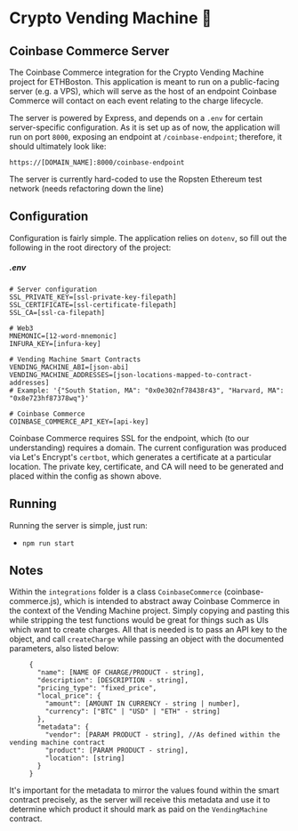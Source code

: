 # Crypto Vending Machine 🍫
## Coinbase Commerce Server
The Coinbase Commerce integration for the Crypto Vending Machine project for ETHBoston. This application is meant to run on a public-facing server (e.g. a VPS), which will serve as the host of an endpoint Coinbase Commerce will contact on each event relating to the charge lifecycle.

The server is powered by Express, and depends on a `.env` for certain server-specific configuration. As it is set up as of now, the application will run on port `8000`, exposing an endpoint at `/coinbase-endpoint`; therefore, it should ultimately look like: 

```
https://[DOMAIN_NAME]:8000/coinbase-endpoint
```

The server is currently hard-coded to use the Ropsten Ethereum test network (needs refactoring down the line)

## Configuration

Configuration is fairly simple. The application relies on `dotenv`, so fill out the following in the root directory of the project:

##### .env

```
# Server configuration
SSL_PRIVATE_KEY=[ssl-private-key-filepath]
SSL_CERTIFICATE=[ssl-certificate-filepath]
SSL_CA=[ssl-ca-filepath]

# Web3
MNEMONIC=[12-word-mnemonic]
INFURA_KEY=[infura-key]

# Vending Machine Smart Contracts
VENDING_MACHINE_ABI=[json-abi]
VENDING_MACHINE_ADDRESSES=[json-locations-mapped-to-contract-addresses]
# Example: '{"South Station, MA": "0x0e302nf78438r43", "Harvard, MA": "0x8e723hf87378wq"}'

# Coinbase Commerce
COINBASE_COMMERCE_API_KEY=[api-key]
```

Coinbase Commerce requires SSL for the endpoint, which (to our understanding) requires a domain. The current configuration was produced via Let's Encrypt's `certbot`, which generates a certificate at a particular location. The private key, certificate, and CA will need to be generated and placed within the config as shown above.

## Running
Running the server is simple, just run:
  * `npm run start`

## Notes

Within the `integrations` folder is a class `CoinbaseCommerce` (coinbase-commerce.js), which is intended to abstract away Coinbase Commerce in the context of the Vending Machine project. Simply copying and pasting this while stripping the test functions would be great for things such as UIs which want to create charges. All that is needed is to pass an API key to the object, and call `createCharge` while passing an object with the documented parameters, also listed below:
```
     {
       "name": [NAME OF CHARGE/PRODUCT - string],
       "description": [DESCRIPTION - string],
       "pricing_type": "fixed_price",
       "local_price": {
         "amount": [AMOUNT IN CURRENCY - string | number],
         "currency": ["BTC" | "USD" | "ETH" - string]
       },
       "metadata": {
         "vendor": [PARAM PRODUCT - string], //As defined within the vending machine contract
         "product": [PARAM PRODUCT - string],
         "location": [string]
       }
     }
```

It's important for the metadata to mirror the values found within the smart contract precisely, as the server will receive this metadata and use it to determine which product it should mark as paid on the `VendingMachine` contract.
